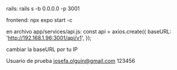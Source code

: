 rails:
rails s -b 0.0.0.0 -p 3001

frontend:
npx expo start -c

en archivo app/services/api.js:
const api = axios.create({
baseURL: 'http://192.168.1.96:3001/api/v1',
});

cambiar la baseURL por tu IP

Usuario de prueba
josefa.olguin@gmail.com
123456
